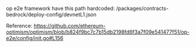 op e2e framework have this path hardcoded:
<project-root>/packages/contracts-bedrock/deploy-config/devnetL1.json

Reference:
https://github.com/ethereum-optimism/optimism/blob/b824f9bc7c7b15db2198fd6f3a7f09e541477f51/op-e2e/config/init.go#L156